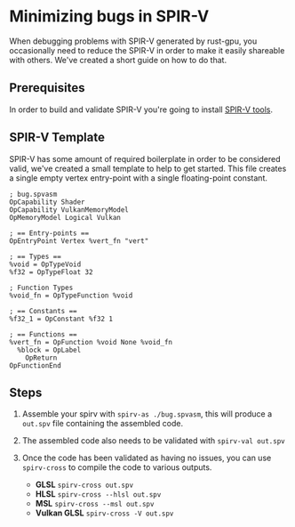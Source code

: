 # Minimizing bugs in SPIR-V
When debugging problems with SPIR-V generated by rust-gpu, you occasionally need
to reduce the SPIR-V in order to make it easily shareable with others. We've
created a short guide on how to do that.


## Prerequisites 
In order to build and validate SPIR-V you're going to install [SPIR-V
tools][spirv-tools].

## SPIR-V Template
SPIR-V has some amount of required boilerplate in order to be considered valid,
we've created a small template to help to get started. This file creates a
single empty vertex entry-point with a single floating-point constant.

```spirv
; bug.spvasm
OpCapability Shader
OpCapability VulkanMemoryModel
OpMemoryModel Logical Vulkan

; == Entry-points ==
OpEntryPoint Vertex %vert_fn "vert"

; == Types ==
%void = OpTypeVoid
%f32 = OpTypeFloat 32

; Function Types
%void_fn = OpTypeFunction %void

; == Constants ==
%f32_1 = OpConstant %f32 1

; == Functions ==
%vert_fn = OpFunction %void None %void_fn
  %block = OpLabel
    OpReturn
OpFunctionEnd
```

## Steps

1. Assemble your spirv with `spirv-as ./bug.spvasm`, this will produce a
   `out.spv` file containing the assembled code.
2. The assembled code also needs to be validated with `spirv-val out.spv`
3. Once the code has been validated as having no issues, you can use
   `spirv-cross` to compile the code to various outputs.

    - **GLSL** `spirv-cross out.spv`
    - **HLSL** `spirv-cross --hlsl out.spv`
    - **MSL** `spirv-cross --msl out.spv`
    - **Vulkan GLSL** `spirv-cross -V out.spv`

[spirv-tools]: https://github.com/KhronosGroup/SPIRV-Tools#downloads
